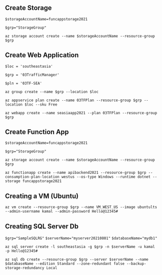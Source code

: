 ## Create Storage

`$storageAccountName=funcappstorage2021`

`$grp="StorageGroup"`

`az storage account create --name $storageAccountName --resource-group $grp`

## Create Web Application

`$loc = 'southeastasia'`

`$grp = '03TrafficManager'`

`$pln = '03TF-SEA'`

`az group create --name $grp --location $loc`

`az appservice plan create --name 03TFPlan --resource-group $grp --location $loc --sku Free`

`az webapp create --name seasiaapp2021 --plan 03TFPlan --resource-group $grp`

## Create Function App

`$storageAccountName=funcappstorage2021`

`$grp="StorageGroup"`

`az storage account create --name $storageAccountName --resource-group $grp`

`az functionapp create --name apibackend2021 --resource-group $grp --consumption-plan-location westus --os-type Windows --runtime dotnet --storage funcappstorage2021`

## Creating a VM (Ubuntu)

`az vm create --resource-group $grp --name VM_WEST_US --image ubuntults --admin-username kamal --admin-password Hello@12345#`

## Creating SQL Server Db
`$grp="SampleSQLRG"`
`$serverName="myserver20210801"`
`$databaseName="mydb1"`

`az sql server create -l southeastasia -g $grp -n $serverName -u kamal -p Hello@12345#`

`az sql db create --resource-group $grp --server $serverName --name $databaseName --edition Standard --zone-redundant false --backup-storage-redundancy Local`
